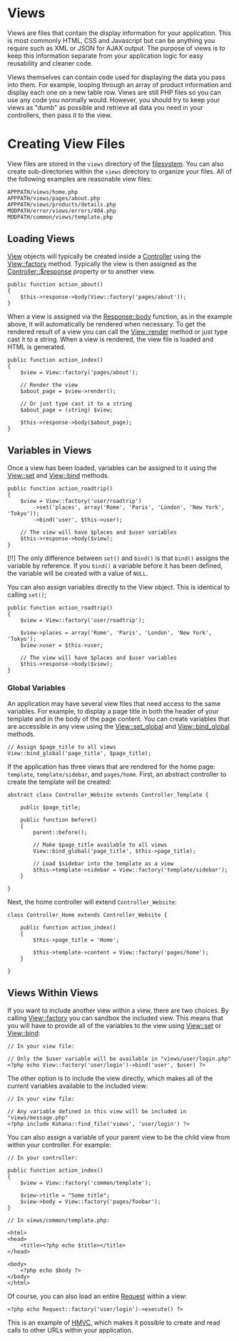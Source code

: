 # Views

Views are files that contain the display information for your application. This is most commonly HTML, CSS and Javascript
but can be anything you require such as XML or JSON for AJAX output. The purpose of views is to keep this information 
separate from your application logic for easy reusability and cleaner code.

Views themselves can contain code used for displaying the data you pass into them. For example, looping through an 
array of product information and display each one on a new table row. Views are still PHP files so you can use any code 
you normally would. However, you should try to keep your views as "dumb" as possible and retrieve all data you need in 
your controllers, then pass it to the view.

# Creating View Files

View files are stored in the `views` directory of the [filesystem](files). You can also create sub-directories within 
the `views` directory to organize your files. All of the following examples are reasonable view files:

    APPPATH/views/home.php
    APPPATH/views/pages/about.php
    APPPATH/views/products/details.php
    MODPATH/error/views/errors/404.php
    MODPATH/common/views/template.php

## Loading Views

[View](../api/View) objects will typically be created inside a [Controller](mvc/controllers) using the 
[View::factory](../api/View#factory) method. Typically the view is then assigned as the 
[Controller::$response](../api/Controller#property-response) property or to another view.

    public function action_about()
    {
        $this->response->body(View::factory('pages/about'));
    }

When a view is assigned via the [Response::body](../api/Response#body) function, as in the example above, it will 
automatically be rendered when necessary. To get the rendered result of a view you can call the 
[View::render](../api/View#render) method or just type cast it to a string. When a view is rendered, the view file is 
loaded and HTML is generated.

    public function action_index()
    {
        $view = View::factory('pages/about');

        // Render the view
        $about_page = $view->render();

        // Or just type cast it to a string
        $about_page = (string) $view;

        $this->response->body($about_page);
    }

## Variables in Views

Once a view has been loaded, variables can be assigned to it using the [View::set](../api/View#set) and 
[View::bind](../api/View#bind) methods.

    public function action_roadtrip()
    {
        $view = View::factory('user/roadtrip')
            ->set('places', array('Rome', 'Paris', 'London', 'New York', 'Tokyo'));
            ->bind('user', $this->user);

        // The view will have $places and $user variables
        $this->response->body($view);
    }

[!!] The only difference between `set()` and `bind()` is that `bind()` assigns the variable by reference. If you `bind()` a variable before it has been defined, the variable will be created with a value of `NULL`.  

You can also assign variables directly to the View object.  This is identical to calling `set()`;

	public function action_roadtrip()
	{
		$view = View::factory('user/roadtrip');
            
		$view->places = array('Rome', 'Paris', 'London', 'New York', 'Tokyo');
        $view->user = $this->user;

        // The view will have $places and $user variables
        $this->response->body($view);
	}

### Global Variables

An application may have several view files that need access to the same variables. For example, to display a page title
in both the header of your template and in the body of the page content. You can create variables that are accessible 
in any view using the [View::set_global](../api/View#set_global) and [View::bind_global](../api/View#bind_global) methods.

    // Assign $page_title to all views
    View::bind_global('page_title', $page_title);

If the application has three views that are rendered for the home page: `template`, `template/sidebar`, and `pages/home`.
First, an abstract controller to create the template will be created:

    abstract class Controller_Website extends Controller_Template {

        public $page_title;

        public function before()
        {
            parent::before();

            // Make $page_title available to all views
            View::bind_global('page_title', $this->page_title);

            // Load $sidebar into the template as a view
            $this->template->sidebar = View::factory('template/sidebar');
        }

    }

Next, the home controller will extend `Controller_Website`:

    class Controller_Home extends Controller_Website {

        public function action_index()
        {
            $this->page_title = 'Home';

            $this->template->content = View::factory('pages/home');
        }

    }

## Views Within Views

If you want to include another view within a view, there are two choices. By calling [View::factory](../api/View#factory)
you can sandbox the included view. This means that you will have to provide all of the variables to the view using 
[View::set](../api/View#set) or [View::bind](../api/View#bind):
	
	// In your view file:
	
    // Only the $user variable will be available in "views/user/login.php"
    <?php echo View::factory('user/login')->bind('user', $user) ?>

The other option is to include the view directly, which makes all of the current variables available to the included 
view:

	// In your view file:
	
    // Any variable defined in this view will be included in "views/message.php"
    <?php include Kohana::find_file('views', 'user/login') ?>

You can also assign a variable of your parent view to be the child view from within your controller. For example:

	// In your controller:

	public function action_index()
	{
		$view = View::factory('common/template');
		
		$view->title = "Some title";
		$view->body = View::factory('pages/foobar');
	}
	
	// In views/common/template.php:
	
	<html>
	<head>
		<title><?php echo $title></title>
	</head>
	
	<body>
		<?php echo $body ?>
	</body>
	</html>

Of course, you can also load an entire [Request](../api/Request) within a view:

    <?php echo Request::factory('user/login')->execute() ?>

This is an example of [HMVC](mvc), which makes it possible to create and read calls to other URLs within your application.
